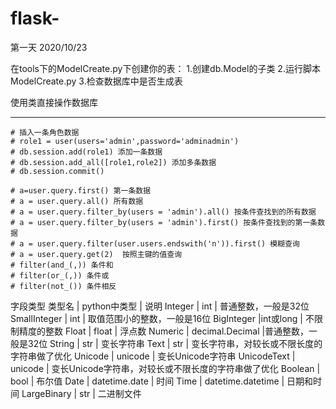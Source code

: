 # flask-
第一天 2020/10/23


在tools下的ModelCreate.py下创建你的表：
    1.创建db.Model的子类
    2.运行脚本ModelCreate.py
    3.检查数据库中是否生成表

使用类直接操作数据库
-- ----------------------------------------------
    # 插入一条角色数据
    # role1 = user(users='admin',password='adminadmin')
    # db.session.add(role1) 添加一条数据
    # db.session.add_all([role1,role2]) 添加多条数据
    # db.session.commit()

    # a=user.query.first() 第一条数据
    # a = user.query.all() 所有数据
    # a = user.query.filter_by(users = 'admin').all() 按条件查找到的所有数据
    # a = user.query.filter_by(users = 'admin').first() 按条件查找到的第一条数据
    # a = user.query.filter(user.users.endswith('n')).first() 模糊查询
    # a = user.query.get(2)  按照主键的值查询
    # filter(and_(,)) 条件和
    # filter(or_(,)) 条件或
    # filter(not_()) 条件相反

字段类型
类型名 | python中类型 | 说明
Integer | int | 普通整数，一般是32位
SmallInteger | int | 取值范围小的整数，一般是16位
BigInteger |int或long | 不限制精度的整数
Float | float | 浮点数
Numeric | decimal.Decimal |普通整数，一般是32位
String | str | 变长字符串
Text | str | 变长字符串，对较长或不限长度的字符串做了优化
Unicode | unicode | 变长Unicode字符串
UnicodeText | unicode | 变长Unicode字符串，对较长或不限长度的字符串做了优化
Boolean | bool | 布尔值
Date | datetime.date | 时间
Time | datetime.datetime | 日期和时间
LargeBinary | str | 二进制文件